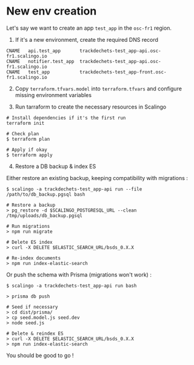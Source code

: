 # New env creation

Let's say we want to create an app `test_app` in the `osc-fr1` region.

1. If it's a new environment, create the required DNS record

```
CNAME	api.test_app       trackdechets-test_app-api.osc-fr1.scalingo.io
CNAME	notifier.test_app  trackdechets-test_app-api.osc-fr1.scalingo.io
CNAME	test_app           trackdechets-test_app-front.osc-fr1.scalingo.io
```

2. Copy `terraform.tfvars.model` into `terraform.tfvars` and configure missing environment variables

3. Run tarraform to create the necessary resources in Scalingo

```
# Install dependencies if it's the first run
terraform init

# Check plan
$ terraform plan

# Apply if okay
$ terraform apply
```

4. Restore a DB backup & index ES

Either restore an existing backup, keeping compatibility with migrations :

```
$ scalingo -a trackdechets-test_app-api run --file /path/to/db_backup.pgsql bash

# Restore a backup
> pg_restore -d $SCALINGO_POSTGRESQL_URL --clean /tmp/uploads/db_backup.pgsql

# Run migrations
> npm run migrate

# Delete ES index
> curl -X DELETE $ELASTIC_SEARCH_URL/bsds_0.X.X

# Re-index documents
> npm run index-elastic-search
```

Or push the schema with Prisma (migrations won't work) :

```
$ scalingo -a trackdechets-test_app-api run bash

> prisma db push

# Seed if necessary
> cd dist/prisma/
> cp seed.model.js seed.dev
> node seed.js

# Delete & reindex ES
> curl -X DELETE $ELASTIC_SEARCH_URL/bsds_0.X.X
> npm run index-elastic-search
```

You should be good to go !